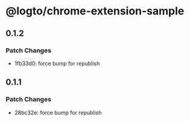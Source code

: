 # @logto/chrome-extension-sample

## 0.1.2

### Patch Changes

- 1fb33d0: force bump for republish

## 0.1.1

### Patch Changes

- 28bc32e: force bump for republish
